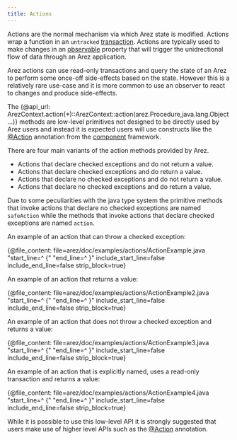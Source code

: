 ```yaml
---
title: Actions
---
```


Actions are the normal mechanism via which Arez state is modified. Actions wrap a function in an `untracked`
[transaction](transactions.md). Actions are typically used to make changes in an [observable](observables.md)
property that will trigger the unidrectional flow of data through an Arez application.

Arez actions can use read-only transactions and query the state of an Arez to perform some once-off side-effects
based on the state. However this is a relatively rare use-case and it is more common to use an observer to
react to changes and produce side-effects.

The {@api_url: ArezContext.action(*)::ArezContext::action(arez.Procedure,java.lang.Object...)}
methods are low-level primitives not designed to be directly used by Arez users and instead it is expected users
will use constructs like the [@Action](at_action.md) annotation from the [component](components.md) framework.

There are four main variants of the action methods provided by Arez.

* Actions that declare checked exceptions and do not return a value.
* Actions that declare checked exceptions and do return a value.
* Actions that declare no checked exceptions and do not return a value.
* Actions that declare no checked exceptions and do return a value.

Due to some peculiarities with the java type system the primitive methods that invoke actions that declare no checked
exceptions are named `safeAction` while the methods that invoke actions that declare checked exceptions are named
`action`.

An example of an action that can throw a checked exception:

{@file_content: file=arez/doc/examples/actions/ActionExample.java "start_line=^  {" "end_line=^  }" include_start_line=false include_end_line=false strip_block=true}

An example of an action that returns a value:

{@file_content: file=arez/doc/examples/actions/ActionExample2.java "start_line=^  {" "end_line=^  }" include_start_line=false include_end_line=false strip_block=true}

An example of an action that does not throw a checked exception and returns a value:

{@file_content: file=arez/doc/examples/actions/ActionExample3.java "start_line=^  {" "end_line=^  }" include_start_line=false include_end_line=false strip_block=true}

An example of an action that is explicitly named, uses a read-only transaction and returns a value:

{@file_content: file=arez/doc/examples/actions/ActionExample4.java "start_line=^  {" "end_line=^  }" include_start_line=false include_end_line=false strip_block=true}

While it is possible to use this low-level API it is strongly suggested that users make use of higher level
APIs such as the [@Action](at_action.md) annotation.
